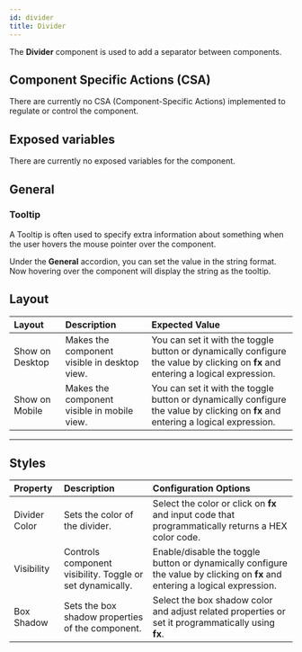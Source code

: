 ```yaml
---
id: divider
title: Divider
---
```


The **Divider** component is used to add a separator between components.

<div style={{paddingTop:'24px'}}>

## Component Specific Actions (CSA)

There are currently no CSA (Component-Specific Actions) implemented to regulate or control the component.

</div>

<div style={{paddingTop:'24px'}}>

## Exposed variables

There are currently no exposed variables for the component.

</div>

<div style={{paddingTop:'24px'}}>

## General

### Tooltip

A Tooltip is often used to specify extra information about something when the user hovers the mouse pointer over the component.

Under the <b>General</b> accordion, you can set the value in the string format. Now hovering over the component will display the string as the tooltip.

</div>

<div style={{paddingTop:'24px'}}>

## Layout

| Layout | Description | Expected Value  |
| :-------------- | :-----------------| :------------------ |
| Show on Desktop  | Makes the component visible in desktop view. | You can set it with the toggle button or dynamically configure the value by clicking on **fx** and entering a logical expression. |
| Show on Mobile | Makes the component visible in mobile view. | You can set it with the toggle button or dynamically configure the value by clicking on **fx** and entering a logical expression. |

</div>

---

<div style={{paddingTop:'24px'}}>

## Styles

| Property   | Description  | Configuration Options  |
|:---------- |:------------ |:-----------------------|
| Divider Color   | Sets the color of the divider.  | Select the color or click on **fx** and input code that programmatically returns a HEX color code. |
| Visibility  | Controls component visibility. Toggle or set dynamically. | Enable/disable the toggle button or dynamically configure the value by clicking on **fx** and entering a logical expression. |
| Box Shadow   | Sets the box shadow properties of the component.  | Select the box shadow color and adjust related properties or set it programmatically using **fx**. |

</div>
